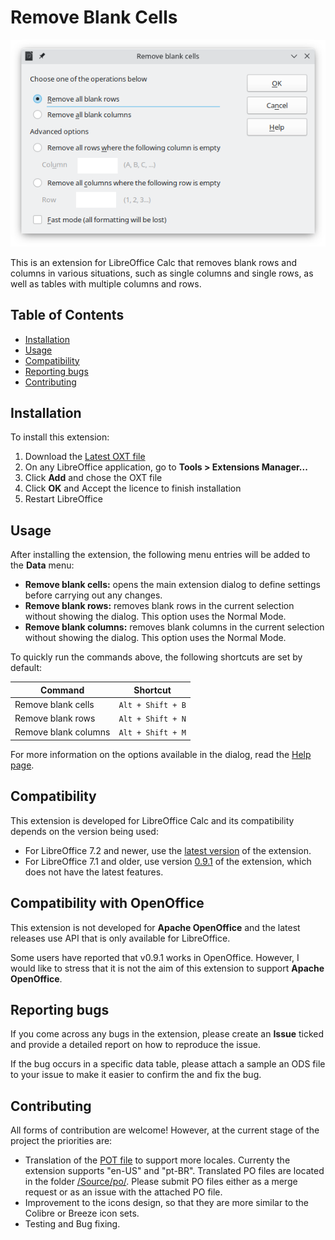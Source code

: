# Remove Blank Cells

![](Documentation/RB_MainDialog.png)

This is an extension for LibreOffice Calc that removes blank rows and columns in various situations, such as single columns and single rows, as well as tables with multiple columns and rows.

## Table of Contents

 * [Installation](#installation)
 * [Usage](#usage)
 * [Compatibility](#compatibility)
 * [Reporting bugs](#reporting_bugs)
 * [Contributing](#contributing)

## Installation

To install this extension:

1) Download the [Latest OXT file](https://github.com/rafaelhlima/remove_blank_cells/releases/latest)
2) On any LibreOffice application, go to **Tools > Extensions Manager...**
3) Click **Add** and chose the OXT file
4) Click **OK** and Accept the licence to finish installation
5) Restart LibreOffice

## Usage

After installing the extension, the following menu entries will be added to the **Data** menu:

* **Remove blank cells:** opens the main extension dialog to define settings before carrying out any changes.
* **Remove blank rows:** removes blank rows in the current selection without showing the dialog. This option uses the Normal Mode.
* **Remove blank columns:** removes blank columns in the current selection without showing the dialog. This option uses the Normal Mode.

To quickly run the commands above, the following shortcuts are set by default:

| Command | Shortcut |
| --- | --- |
| Remove blank cells | `Alt + Shift + B` |
| Remove blank rows | `Alt + Shift + N` |
| Remove blank columns | `Alt + Shift + M` |

For more information on the options available in the dialog, read the [Help page](Documentation/ExtensionHelp.md).

## Compatibility

This extension is developed for LibreOffice Calc and its compatibility depends on the version being used:

* For LibreOffice 7.2 and newer, use the [latest version](https://github.com/rafaelhlima/remove_blank_cells/releases/latest) of the extension.
* For LibreOffice 7.1 and older, use version [0.9.1](https://github.com/rafaelhlima/remove_blank_cells/releases/tag/v0.9.1) of the extension, which does not have the latest features.

## Compatibility with OpenOffice

This extension is not developed for **Apache OpenOffice** and the latest releases use API that is only available for LibreOffice.

Some users have reported that v0.9.1 works in OpenOffice. However, I would like to stress that it is not the aim of this extension to support **Apache OpenOffice**.

## Reporting bugs

If you come across any bugs in the extension, please create an **Issue** ticked and provide a detailed report on how to reproduce the issue.

If the bug occurs in a specific data table, please attach a sample an ODS file to your issue to make it easier to confirm the and fix the bug.

## Contributing

All forms of contribution are welcome! However, at the current stage of the project the priorities are:

* Translation of the [POT file](Translation/rb_strings.pot) to support more locales. Currenty the extension supports "en-US" and "pt-BR". Translated PO files are located in the folder [/Source/po/](Source/po/). Please submit PO files either as a merge request or as an issue with the attached PO file.
* Improvement to the icons design, so that they are more similar to the Colibre or Breeze icon sets.
* Testing and Bug fixing.
